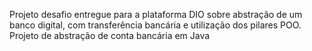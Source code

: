 Projeto desafio entregue para a plataforma DIO sobre abstração de um banco digital, com transferência bancária e utilização dos pilares POO.
Projeto de abstração de conta bancária em Java
